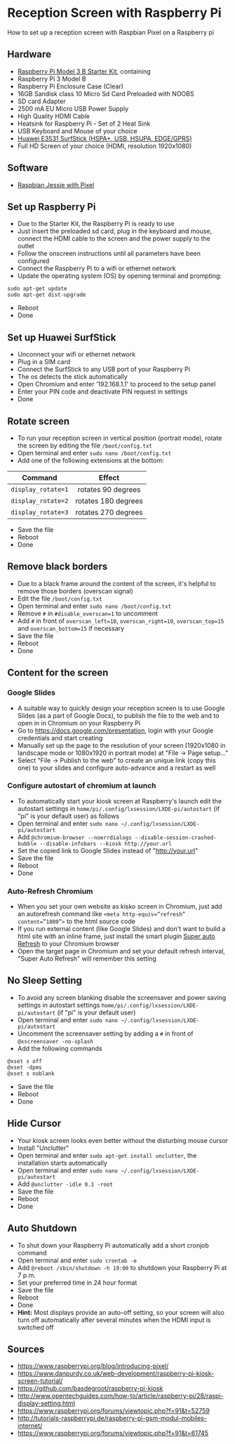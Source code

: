 # Reception Screen with Raspberry Pi
How to set up a reception screen with Raspbian Pixel on a Raspberry pi

## Hardware
* [Raspberry Pi Model 3 B Starter Kit](https://www.amazon.de/Vilros-Raspberry-Pi-Complete-Kit-Enthalt/dp/B01DC6MKAQ/ref=sr_1_5?s=computers&ie=UTF8&qid=1483031731&sr=1-5&keywords=raspberry+pi+3), containing
 * Raspberry Pi 3 Model B
 * Raspberry Pi Enclosure Case (Clear)
 * 16GB Sandisk class 10 Micro Sd Card Preloaded with NOOBS 
 * SD card Adapter 
 * 2500 mA EU Micro USB Power Supply 
 * High Quality HDMI Cable 
 * Heatsink for Raspberry Pi - Set of 2 Heat Sink 
* USB Keyboard and Mouse of your choice
* [Huawei E3531 SurfStick (HSPA+, USB, HSUPA, EDGE/GPRS)](https://www.amazon.de/Huawei-E3531-SurfStick-HSPA-HSUPA-Weiß/dp/B00L64LSWS?th=1)
* Full HD Screen of your choice (HDMI, resolution 1920x1080)

## Software
* [Raspbian Jessie with Pixel](https://www.raspberrypi.org/downloads/raspbian/)

## Set up Raspberry Pi
* Due to the Starter Kit, the Raspberry Pi is ready to use
* Just insert the preloaded sd card, plug in the keyboard and mouse, connect the HDMI cable to the screen and the power supply to the outlet
* Follow the onscreen instructions until all parameters have been configured
* Connect the Raspberry Pi to a wifi or ethernet network
* Update the operating system (OS) by opening terminal and prompting:
```
sudo apt-get update
sudo apt-get dist-upgrade
```
* Reboot
* Done

## Set up Huawei SurfStick
* Unconnect your wifi or ethernet network 
* Plug in a SIM card
* Connect the SurfStick to any USB port of your Raspberry Pi
* The os detects the stick automatically
* Open Chromium and enter '192.168.1.1' to proceed to the setup panel
* Enter your PIN code and deactivate PIN request in settings
* Done

## Rotate screen
* To run your reception screen in vertical position (portrait mode), rotate the screen by editing the file ```/boot/config.txt```
* Open terminal and enter ```sudo nano /boot/config.txt```
* Add one of the following extensions at the bottom:

| Command        | Effect       |
| ------------- |:-------------:|
| ```display_rotate=1``` | rotates  90 degrees |
| ```display_rotate=2``` | rotates 180 degrees |
| ```display_rotate=3``` | rotates 270 degrees |

* Save the file
* Reboot
* Done

## Remove black borders
* Due to a black frame around the content of the screen, it's helpful to remove those borders (overscan signal)
* Edit the file ```/boot/config.txt```
* Open terminal and enter ```sudo nano /boot/config.txt```
* Remove ```#``` in ```#disable_overscan=1``` to uncomment
* Add ```#``` in front of ```overscan_left=10```, ```overscan_right=10```, ```overscan_top=15``` and ```overscan_bottom=15``` if necessary
* Save the file
* Reboot
* Done

## Content for the screen
### Google Slides
* A suitable way to quickly design your reception screen is to use Google Slides (as a part of Google Docs), to publish the file to the web and to open in in Chromium on your Raspberry Pi
* Go to https://docs.google.com/presentation, login with your Google credentials and start creating
* Manually set up the page to the resolution of your screen (1920x1080 in landscape mode or 1080x1920 in portrait mode) at "File -> Page setup..."
* Select "File -> Publish to the web" to create an unique link (copy this one) to your slides and configure auto-advance and a restart as well

### Configure autostart of chromium at launch
* To automatically start your kiosk screen at Raspberry's launch edit the autostart settings in ```home/pi/.config/lxsession/LXDE-pi/autostart``` (if "pi" is your default user) as follows
* Open terminal and enter ```sudo nano ~/.config/lxsession/LXDE-pi/autostart```
* Add ```@chromium-browser --noerrdialogs --disable-session-crashed-bubble --disable-infobars --kiosk http://your.url```
* Set the copied link to Google Slides instead of "http://your.url"
* Save the file
* Reboot
* Done

### Auto-Refresh Chromium
* When you set your own website as kisko screen in Chromium, just add an autorefresh command like ```<meta http-equiv=”refresh” content=”1800”>``` to the html source code
* If you run external content (like Google Slides) and don't want to build a html site with an inline frame, just install the smart plugin [Super auto Refresh](https://chrome.google.com/webstore/detail/super-auto-refresh/kkhjakkgopekjlempoplnjclgedabddk) to your Chromium browser
* Open the target page in Chromium and set your default refresh interval, "Super Auto Refresh" will remember this setting

## No Sleep Setting
* To avoid any screen blanking disable the screensaver and power saving settings in autostart settings ```home/pi/.config/lxsession/LXDE-pi/autostart``` (if "pi" is your default user)
* Open terminal and enter ```sudo nano ~/.config/lxsession/LXDE-pi/autostart```
* Uncomment the screensaver setting by adding a ```#``` in front of ```@xscreensaver -no-splash```
* Add the following commands
```
@xset s off
@xset -dpms
@xset s noblank
```
* Save the file
* Reboot
* Done

## Hide Cursor
* Your kiosk screen looks even better without the disturbing mouse cursor
* Install "Unclutter"
* Open terminal and enter ```sudo apt-get install unclutter```, the installation starts automatically
* Open terminal and enter ```sudo nano ~/.config/lxsession/LXDE-pi/autostart```
* Add ```@unclutter -idle 0.1 -root```
* Save the file
* Reboot
* Done

## Auto Shutdown
* To shut down your Raspberry Pi automatically add a short cronjob command
* Open terminal and enter ```sudo crontab -e```
* Add ```@reboot /sbin/shutdown -h 19:00``` to shutdown your Raspberry Pi at 7 p.m.
* Set your preferred time in 24 hour format 
* Save the file
* Reboot
* Done
* **Hint:** Most displays provide an auto-off setting, so your screen will also turn off automatically after several minutes when the HDMI input is switched off

## Sources
* https://www.raspberrypi.org/blog/introducing-pixel/
* https://www.danpurdy.co.uk/web-development/raspberry-pi-kiosk-screen-tutorial/
* https://github.com/basdegroot/raspberry-pi-kiosk
* http://www.opentechguides.com/how-to/article/raspberry-pi/28/raspi-display-setting.html
* https://www.raspberrypi.org/forums/viewtopic.php?f=91&t=52759
* http://tutorials-raspberrypi.de/raspberry-pi-gsm-modul-mobiles-internet/
* https://www.raspberrypi.org/forums/viewtopic.php?f=91&t=61745
